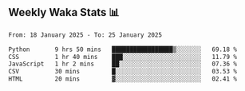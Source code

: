 ## Weekly Waka Stats 📊
<!--START_SECTION:waka-->

```txt
From: 18 January 2025 - To: 25 January 2025

Python       9 hrs 50 mins   █████████████████▒░░░░░░░   69.18 %
CSS          1 hr 40 mins    ███░░░░░░░░░░░░░░░░░░░░░░   11.79 %
JavaScript   1 hr 2 mins     ██░░░░░░░░░░░░░░░░░░░░░░░   07.36 %
CSV          30 mins         █░░░░░░░░░░░░░░░░░░░░░░░░   03.53 %
HTML         20 mins         ▓░░░░░░░░░░░░░░░░░░░░░░░░   02.41 %
```

<!--END_SECTION:waka-->

<!--

Here are some ideas to get you started:

- 🔭 I’m currently working on (way to add branches committed on)
- 🌱 I’m currently learning Web Frameworks and Machine Learning! (Lisp, JS (react & angular), Python, and __)
- 💬 Ask me about ...
- 📫 How to reach me: 
- 😄 Pronouns: He/Him/His
- ⚡ Fun fact: ...

that-recsys-lab
-->

